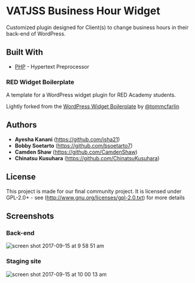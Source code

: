# VATJSS Business Hour Widget

Customized plugin designed for Client(s) to change business hours in their back-end of WordPress. 

## Built With

* [PHP](http://php.net/) - Hypertext Preprocessor

### RED Widget Boilerplate
A template for a WordPress widget plugin for RED Academy students.

Lightly forked from the [WordPress Widget Boilerplate](https://github.com/tommcfarlin/WordPress-Widget-Boilerplate) by [@tommcfarlin](https://github.com/tommcfarlin)

## Authors

* **Ayesha Kanani** (https://github.com/isha21)
* **Bobby Soetarto** (https://github.com/bsoetarto7)
* **Camden Shaw** (https://github.com/CamdenShaw)
* **Chinatsu Kusuhara** (https://github.com/ChinatsuKusuhara)

## License

This project is made for our final community project.
It is licensed under GPL-2.0+ - see (http://www.gnu.org/licenses/gpl-2.0.txt) for more details

## Screenshots

### Back-end
![screen shot 2017-09-15 at 9 58 51 am](https://user-images.githubusercontent.com/29563161/30494472-14ea09d6-99fd-11e7-90b7-0d8a9a945a6c.png)

### Staging site
![screen shot 2017-09-15 at 10 00 13 am](https://user-images.githubusercontent.com/29563161/30494507-3f90eae2-99fd-11e7-97cc-9eb9312c9446.png)

